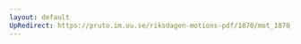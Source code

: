 ```yaml
---
layout: default
UpRedirect: https://pruto.im.uu.se/riksdagen-motions-pdf/1870/mot_1870__fk__16/mot_1870__fk__16-003.pdf
---
```

